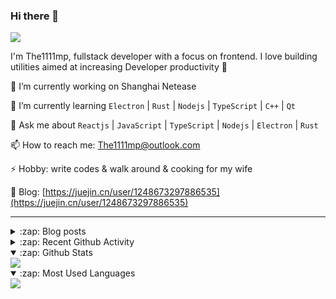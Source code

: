 ### Hi there 👋

![](https://komarev.com/ghpvc/?username=1111mp&color=green)

I'm The1111mp, fullstack developer with a focus on frontend. I love building utilities aimed at increasing Developer productivity 🙌

🔭 I’m currently working on Shanghai Netease

🌱 I’m currently learning `Electron` | `Rust` | `Nodejs` | `TypeScript` | `C++` | `Qt`

💬 Ask me about `Reactjs` | `JavaScript` | `TypeScript` | `Nodejs` | `Electron` | `Rust`

📫 How to reach me: <a href="mailto:The1111mp@outlook.com">The1111mp@outlook.com</a>

⚡ Hobby: write codes & walk around & cooking for my wife

📖 Blog: [https://juejin.cn/user/1248673297886535](https://juejin.cn/user/1248673297886535)

***

<details>
  <summary>:zap: Blog posts</summary>

  - [这里有从零开始构建现代化前端UI组件库所需要的一切](https://juejin.cn/post/7324011329883045915)
  - [使用 nvm-desktop 轻松安装和管理多个 node 版本](https://juejin.cn/post/7267791228872179727)
  - [Electron 中集成 SQLite3 数据库的最佳实践](https://juejin.cn/post/7202807471881306172)
  - [从0开发IM，单聊群聊在线离线消息以及消息的已读未读功能](https://juejin.cn/post/7202583557751865401)
  - [Electron（网页）中实现接近微信消息发送体验的消息输入框及界面](https://juejin.cn/post/7252505446396575781)
  - [Qt中基于QWebEngineView和QWebChannel实现与web的交互](https://juejin.cn/post/7238423148555501629)
</details>

<details>
  <summary>:zap: Recent Github Activity</summary>

  <!--START_SECTION:activity-->
1. 🗣 Commented on [#122](https://github.com/1111mp/nvm-desktop/issues/122#issuecomment-2401633005) in [1111mp/nvm-desktop](https://github.com/1111mp/nvm-desktop)
2. 🗣 Commented on [#113](https://github.com/1111mp/nvm-desktop/issues/113#issuecomment-2401590315) in [1111mp/nvm-desktop](https://github.com/1111mp/nvm-desktop)
3. 🗣 Commented on [#122](https://github.com/1111mp/nvm-desktop/issues/122#issuecomment-2401585084) in [1111mp/nvm-desktop](https://github.com/1111mp/nvm-desktop)
4. 🗣 Commented on [#122](https://github.com/1111mp/nvm-desktop/issues/122#issuecomment-2401563179) in [1111mp/nvm-desktop](https://github.com/1111mp/nvm-desktop)
5. 🗣 Commented on [#122](https://github.com/1111mp/nvm-desktop/issues/122#issuecomment-2401508566) in [1111mp/nvm-desktop](https://github.com/1111mp/nvm-desktop)
6. 🗣 Commented on [#122](https://github.com/1111mp/nvm-desktop/issues/122#issuecomment-2401222988) in [1111mp/nvm-desktop](https://github.com/1111mp/nvm-desktop)
7. 🗣 Commented on [#121](https://github.com/1111mp/nvm-desktop/issues/121#issuecomment-2399574426) in [1111mp/nvm-desktop](https://github.com/1111mp/nvm-desktop)
8. 🗣 Commented on [#1790](https://github.com/clash-verge-rev/clash-verge-rev/issues/1790#issuecomment-2390361368) in [clash-verge-rev/clash-verge-rev](https://github.com/clash-verge-rev/clash-verge-rev)
9. 🗣 Commented on [#119](https://github.com/1111mp/nvm-desktop/issues/119#issuecomment-2381029550) in [1111mp/nvm-desktop](https://github.com/1111mp/nvm-desktop)
10. 🗣 Commented on [#119](https://github.com/1111mp/nvm-desktop/issues/119#issuecomment-2380612272) in [1111mp/nvm-desktop](https://github.com/1111mp/nvm-desktop)
  <!--END_SECTION:activity-->
</details>

<details open>
  <summary>:zap: Github Stats</summary>

  <img align="center" src="https://github-readme-stats-sigma-five.vercel.app/api?username=1111mp&show_icons=true&hide_border=true&theme=gruvbox" />
</details>

<details open>
  <summary>:zap: Most Used Languages</summary>

  <img align="center" src="https://github-readme-stats-sigma-five.vercel.app/api/top-langs/?username=1111mp&layout=compact&show_icons=true&hide_border=true&theme=gruvbox" />
</details>


<!--
**1111mp/1111mp** is a ✨ _special_ ✨ repository because its `README.md` (this file) appears on your GitHub profile.

Here are some ideas to get you started:

- 🔭 I’m currently working on ...
- 🌱 I’m currently learning ...
- 👯 I’m looking to collaborate on ...
- 🤔 I’m looking for help with ...
- 💬 Ask me about ...
- 📫 How to reach me: ...
- 😄 Pronouns: ...
- ⚡ Fun fact: ...
-->
